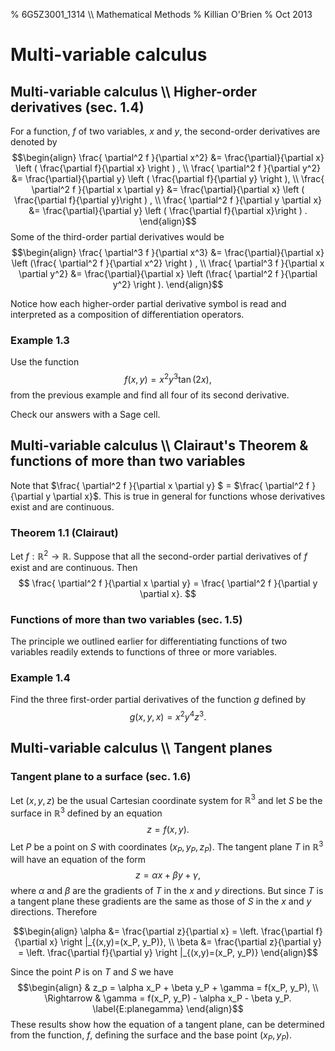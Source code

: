 % 6G5Z3001_1314 \\\\ Mathematical Methods
% Killian O'Brien
% Oct 2013
# Multi-variable calculus

## Multi-variable calculus \\\\ Higher-order derivatives (sec. 1.4)

For a function, $f$ of two variables, $x$ and $y$, the second-order derivatives are denoted by 
$$\begin{align} 
\frac{ \partial^2 f }{\partial x^2} &= \frac{\partial}{\partial x} \left ( \frac{\partial f}{\partial x} \right ) , \\
\frac{ \partial^2 f }{\partial y^2} &= \frac{\partial}{\partial y} \left ( \frac{\partial f}{\partial y} \right ), \\
\frac{ \partial^2 f }{\partial x \partial y} &= \frac{\partial}{\partial x} \left ( \frac{\partial f}{\partial y}\right ) , \\
\frac{ \partial^2 f }{\partial y \partial x} &= \frac{\partial}{\partial y} \left ( \frac{\partial f}{\partial x}\right ) .
\end{align}$$
Some of the third-order partial derivatives would be
$$\begin{align}
\frac{ \partial^3 f }{\partial x^3} &= \frac{\partial}{\partial x} \left (\frac{ \partial^2 f }{\partial x^2} \right ) , \\
\frac{ \partial^3 f }{\partial x \partial y^2} &= \frac{\partial}{\partial x} \left (\frac{ \partial^2 f }{\partial y^2} \right ).
\end{align}$$

Notice how each higher-order partial derivative symbol is read and interpreted as a composition of differentiation operators. 

### Example 1.3

Use the function 
$$
f(x,y) = x^2 y^3 \tan{(2x)} ,
$$
from the previous example and find all four of its second derivative.

Check our answers with a Sage cell.
<div class="compute"><script type="text/x-sage">
var('x,y')
f(x,y) = x^2 * y^3 * tan(2*x)
diff(f,x,x)
</script></div>

## Multi-variable calculus \\\\ Clairaut's Theorem & functions of more than two variables

Note that $\frac{ \partial^2 f }{\partial x \partial y} $ = $\frac{ \partial^2 f }{\partial y \partial x}$. This is true in general for functions whose derivatives exist and are continuous.

### Theorem 1.1 (Clairaut)
Let $f: \mathbb{R}^2 \to \mathbb{R}$. Suppose that all the second-order partial derivatives of $f$ exist and are continuous. Then 
$$
\frac{ \partial^2 f }{\partial x \partial y} = \frac{ \partial^2 f }{\partial y \partial x}.
$$

### Functions of more than two variables (sec. 1.5)

The principle we outlined earlier for differentiating functions of two variables readily extends to functions of three or more variables. 

### Example 1.4
Find the three first-order partial derivatives of the function $g$ defined by 
$$
g(x,y,x) = x^2 y^4 z^3 .
$$

<div class="compute"><script type="text/x-sage">
var('x,y,z')
g(x,y,z) = x^2 * y^4 * z^3
show(diff(g,z))
</script></div>

## Multi-variable calculus \\\\ Tangent planes

### Tangent plane to a surface (sec. 1.6)

Let $(x,y,z)$ be the usual Cartesian coordinate system for $\mathbb{R}^3$ and let $S$ be the surface in $\mathbb{R}^3$ defined by an equation 
$$
z = f(x,y).
$$
Let $P$ be a point on $S$ with coordinates $(x_P, y_P, z_P)$. The tangent plane $T$ in $\mathbb{R}^3$ will have  an equation of the form 
$$
z = \alpha x + \beta y + \gamma \label{E:plane}, 
$$
where $\alpha$ and $\beta$ are the gradients of $T$ in the $x$ and $y$ directions. But since $T$ is a tangent plane these gradients are the same as those of $S$ in the $x$ and $y$ directions. Therefore

$$\begin{align}
\alpha &= \frac{\partial z}{\partial x} = \left. \frac{\partial f}{\partial x} \right |_{(x,y)=(x_P, y_P)}, \\
\beta &= \frac{\partial z}{\partial y} = \left. \frac{\partial f}{\partial y} \right |_{(x,y)=(x_P, y_P)} 
\end{align}$$

Since the point $P$ is on $T$ and $S$ we have 
$$\begin{align}
& z_p = \alpha  x_P + \beta y_P + \gamma = f(x_P, y_P), \\
\Rightarrow & \gamma = f(x_P, y_P) - \alpha x_P - \beta y_P. \label{E:planegamma}
\end{align}$$
These results show how the equation of a tangent plane, can be determined from the function, $f$, defining the surface and the base point $(x_P, y_P)$. 

<div class="compute"><script type="text/x-sage">
f(x,y)=x^2 * y + 2*y^2 + x + 1 ;
p=plot3d(f(x,y), (x, -10, 14), (y, -10, 16), opacity=0.8)
q=plot3d(12 * x + 16 * y - 37, (x, -10, 14), (y, -10, 16), color='red', opacity=0.8)

show(p+q)
</script></div>
















 
 
 
 
 
 
 
 
 
 
 
 
 
 
 
 
 
 
 
 <!--- 
 <div class="compute"><script type="text/x-sage"><div class="compute"><script type="text/x-sage">
@interact
def tline(ep=slider(0.0001,4,0.1,0)):
          p=plot(sin(x), (x, 0, 2*pi));
          a=pi/2;
          u=a+ep;
          slope=(sin(u)-sin(a))/(u-a);
          q=plot(slope*(x-pi/2)+sin(pi/2), (x,0,2*pi), color='red');
          (p+q).show();
</script></div> </script></div> 


[`cloud.sagemath.com`](https://cloud.sagemath.com).
 --->
